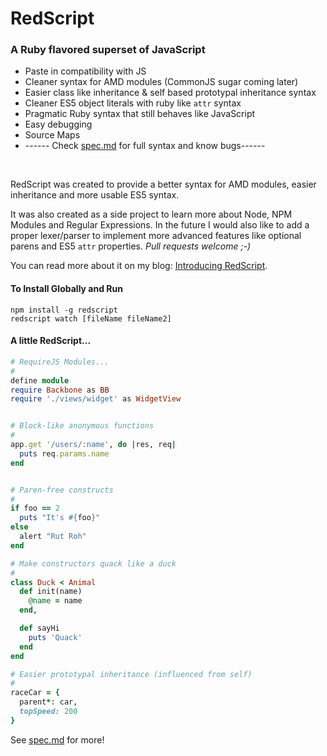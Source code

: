# RedScript  
### A Ruby flavored superset of JavaScript

* Paste in compatibility with JS
* Cleaner syntax for AMD modules (CommonJS sugar coming later)
* Easier class like inheritance & self based prototypal inheritance syntax
* Cleaner ES5 object literals with ruby like `attr` syntax
* Pragmatic Ruby syntax that still behaves like JavaScript
* Easy debugging
* Source Maps
* ------ Check [spec.md](https://github.com/AdamBrodzinski/RedScript/blob/master/spec.md) for full syntax and know bugs------

<br>

RedScript was created to provide a better syntax for AMD modules, easier inheritance and more usable ES5 syntax.

It was also created as a side project to learn more about Node, NPM Modules and Regular Expressions. In the future I would also like to add a proper lexer/parser to implement more advanced features like optional parens and ES5 `attr` properties. *Pull requests welcome ;-)*

You can read more about it on my blog: [Introducing RedScript](http://adamb.me/blog/2013/01/27/introducing-redscript/).


#### To Install Globally and Run

```
npm install -g redscript
redscript watch [fileName fileName2]
```

#### A little RedScript...

```ruby
# RequireJS Modules...
#
define module
require Backbone as BB
require './views/widget' as WidgetView


# Block-like anonymous functions
#
app.get '/users/:name', do |res, req|
  puts req.params.name
end


# Paren-free constructs
#
if foo == 2
  puts "It's #{foo}"
else
  alert "Rut Roh"
end

# Make constructors quack like a duck
#
class Duck < Animal
  def init(name)
    @name = name
  end,

  def sayHi
    puts 'Quack'
  end
end

# Easier prototypal inheritance (influenced from self)
#
raceCar = {
  parent*: car,
  topSpeed: 200
}
```
See [spec.md](https://github.com/AdamBrodzinski/RedScript/blob/master/spec.md) for more!

